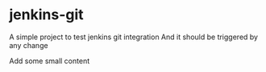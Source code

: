 # jenkins-git
A simple project to test jenkins git integration
And it should be triggered by any change

Add some small content
